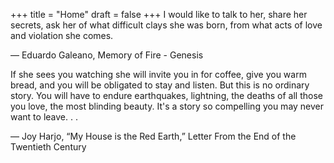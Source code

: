 +++
title = "Home"
draft = false
+++
I would like to talk to her, share her secrets, ask her of what difficult clays she was born, from what acts of love and violation she comes.

— Eduardo Galeano, Memory of Fire - Genesis

If she sees you watching she will invite you in for coffee, give you warm bread, and you will be obligated to stay and listen. But this is no ordinary story. You will have to endure earthquakes, lightning, the deaths of all those you love, the most blinding beauty. It's a story so compelling you may never want to leave. . .

— Joy Harjo, “My House is the Red Earth,” Letter From the End of the Twentieth Century